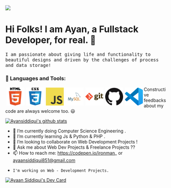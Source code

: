 <img src="https://media.giphy.com/media/5oRD7Sz4KxznkfkJIA/giphy.gif">



# Hi Folks! I am Ayan, a Fullstack Developer, for real. :robot:
<samp>
I am passionate about giving life and functionality to beautiful designs and driven by the challenges of process and data storage!
</samp>




### 🔧 Languages and Tools:

<div>
<img align="left" alt="HTML5" width="56px" style="margin: 3px;" src="https://raw.githubusercontent.com/github/explore/80688e429a7d4ef2fca1e82350fe8e3517d3494d/topics/html/html.png" />
<img align="left" alt="CSS3" width="56px" style="margin: 3px;" src="https://raw.githubusercontent.com/github/explore/80688e429a7d4ef2fca1e82350fe8e3517d3494d/topics/css/css.png" />
<img align="left" alt="JavaScript" width="56px" style="margin: 3px;" src="https://raw.githubusercontent.com/github/explore/80688e429a7d4ef2fca1e82350fe8e3517d3494d/topics/javascript/javascript.png" />
<img align="left" alt="MySQL" width="56px" style="margin: 3px;" src="https://raw.githubusercontent.com/github/explore/80688e429a7d4ef2fca1e82350fe8e3517d3494d/topics/mysql/mysql.png" />
<img align="left" alt="Git" width="56px" style="margin: 3px;" src="https://raw.githubusercontent.com/github/explore/80688e429a7d4ef2fca1e82350fe8e3517d3494d/topics/git/git.png" /><img align="left" alt="GitHub" width="56px" style="margin: 3px;" src="https://raw.githubusercontent.com/github/explore/78df643247d429f6cc873026c0622819ad797942/topics/github/github.png" />
<img align="left" alt="Visual Studio Code" width="56px" style="margin: 3px;" src="https://raw.githubusercontent.com/github/explore/80688e429a7d4ef2fca1e82350fe8e3517d3494d/topics/visual-studio-code/visual-studio-code.png"/>
 </div
            
   Constructive feedbacks about my code are always welcome too. :smiley:
 
 [![Ayansiddiqui's github stats](https://github-readme-stats.vercel.app/api?username=ayansiddiqui007)](https://github.com/ayansiddiqui007)

-  🔭 I’m currently doing Computer Science Engineering .
-  🌱 I’m currently learning Js & Python & PHP .
-  👯 I’m looking to collaborate on Web Development Projects !
-  💬 Ask me about Web Dev Projects & Freelance Projects ??
-  📫 How to reach me: https://codepen.io/ironman_ or ayaansiddiqui851@gmail.com
-     I'm working on Web - Development Projects.

 <a href="https://app.daily.dev/Mr_Robot"><img src="https://api.daily.dev/devcards/6a5c92c12f964a89a4393b2f7b95341d.png?r=3f1" width="400" alt="Ayaan Siddiqui's Dev Card"/></a>

